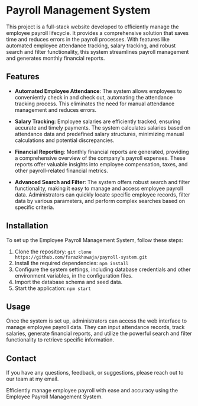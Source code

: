 # Payroll Management System

This project is a full-stack website developed to efficiently manage the employee payroll lifecycle. It provides a comprehensive solution that saves time and reduces errors in the payroll processes. With features like automated employee attendance tracking, salary tracking, and robust search and filter functionality, this system streamlines payroll management and generates monthly financial reports.


## Features

- **Automated Employee Attendance**: The system allows employees to conveniently check in and check out, automating the attendance tracking process. This eliminates the need for manual attendance management and reduces errors.

- **Salary Tracking**: Employee salaries are efficiently tracked, ensuring accurate and timely payments. The system calculates salaries based on attendance data and predefined salary structures, minimizing manual calculations and potential discrepancies.

- **Financial Reporting**: Monthly financial reports are generated, providing a comprehensive overview of the company's payroll expenses. These reports offer valuable insights into employee compensation, taxes, and other payroll-related financial metrics.

- **Advanced Search and Filter**: The system offers robust search and filter functionality, making it easy to manage and access employee payroll data. Administrators can quickly locate specific employee records, filter data by various parameters, and perform complex searches based on specific criteria.

## Installation

To set up the Employee Payroll Management System, follow these steps:

1. Clone the repository: `git clone https://github.com/farazkhawaja/payroll-system.git`
2. Install the required dependencies: `npm install`
3. Configure the system settings, including database credentials and other environment variables, in the configuration files.
4. Import the database schema and seed data.
5. Start the application: `npm start`

## Usage

Once the system is set up, administrators can access the web interface to manage employee payroll data. They can input attendance records, track salaries, generate financial reports, and utilize the powerful search and filter functionality to retrieve specific information.



## Contact

If you have any questions, feedback, or suggestions, please reach out to our team at my email.

Efficiently manage employee payroll with ease and accuracy using the Employee Payroll Management System.
